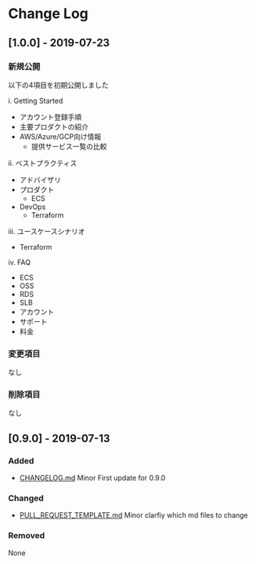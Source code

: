 # Change Log

## [1.0.0] - 2019-07-23
 
### 新規公開
以下の4項目を初期公開しました

i. Getting Started  
 - アカウント登録手順
 - 主要プロダクトの紹介
 - AWS/Azure/GCP向け情報
   - 提供サービス一覧の比較  

ii. ベストプラクティス
 - アドバイザリ
 - プロダクト
   - ECS
 - DevOps
   - Terraform  

iii. ユースケースシナリオ
 - Terraform  

iv. FAQ
 - ECS
 - OSS
 - RDS
 - SLB
 - アカウント
 - サポート
 - 料金
 

  
### 変更項目
なし
 
### 削除項目
なし


## [0.9.0] - 2019-07-13
 
### Added
- [CHANGELOG.md](CHANGELOG.md)
  Minor First update for 0.9.0

### Changed
- [PULL_REQUEST_TEMPLATE.md](.github/PULL_REQUEST_TEMPLATE.md)
  Minor clarfiy which md files to change
 
### Removed
None 
